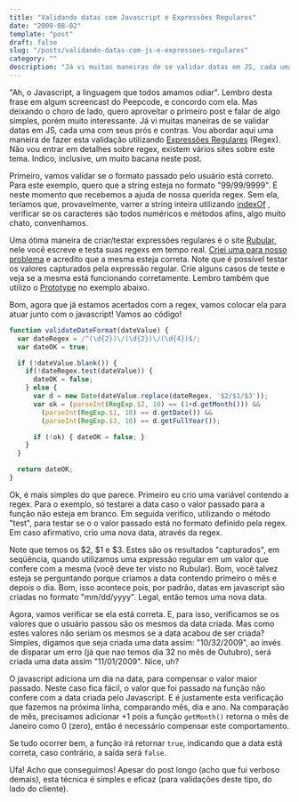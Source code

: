 ```yaml
---
title: "Validando datas com Javascript e Expressões Regulares"
date: "2009-08-02"
template: "post"
draft: false
slug: "/posts/validando-datas-com-js-e-expressoes-regulares"
category: ""
description: "Já vi muitas maneiras de se validar datas em JS, cada uma com seus prós e contras. Vou abordar aqui uma maneira de fazer esta validação utilizando Expressões Regulares (Regex)."
---
```


"Ah, o Javascript, a linguagem que todos amamos odiar". Lembro desta frase em algum screencast do Peepcode, e concordo com ela. Mas deixando o choro de lado, quero aproveitar o primeiro post e falar de algo simples, porém muito interessante. Já vi muitas maneiras de se validar datas em JS, cada uma com seus prós e contras. Vou abordar aqui uma maneira de fazer esta validação utilizando [Expressões Regulares](http://en.wikipedia.org/wiki/Regular_expression) (Regex). Não vou entrar em detalhes sobre regex, existem vários sites sobre este tema. Indico, inclusive, um muito bacana neste post.

Primeiro, vamos validar se o formato passado pelo usuário está correto. Para este exemplo, quero que a string esteja no formato "99/99/9999". É neste momento que recebemos a ajuda de nossa querida regex. Sem ela, teríamos que, provavelmente, varrer a string inteira utilizando [indexOf](http://www.w3schools.com/jsref/jsref_IndexOf.asp) , verificar se os caracteres são todos numéricos e métodos afins, algo muito chato, convenhamos.

Uma ótima maneira de criar/testar expressões regulares é o site [Rubular](http://www.rubular.com/), nele você escreve e testa suas regexs em tempo real. [Criei uma para nosso problema](http://rubular.com/regexes/9262) e acredito que a mesma esteja correta. Note que é possível testar os valores capturados pela expressão regular. Crie alguns casos de teste e veja se a mesma está funcionando corretamente. Lembro também que utilizo o [Prototype](http://www.prototypejs.org/) no exemplo abaixo.

Bom, agora que já estamos acertados com a regex, vamos colocar ela para atuar junto com o javascript! Vamos ao código!

```js
function validateDateFormat(dateValue) {
  var dateRegex = /^(\d{2})\/(\d{2})\/(\d{4})$/;
  var dateOK = true;

  if (!dateValue.blank()) {
    if(!dateRegex.test(dateValue)) {
      dateOK = false;
    } else {
      var d = new Date(dateValue.replace(dateRegex, '$2/$1/$3'));
      var ok = (parseInt(RegExp.$2, 10) == (1+d.getMonth())) &&
        (parseInt(RegExp.$1, 10) == d.getDate()) &&
        (parseInt(RegExp.$3, 10) == d.getFullYear());

      if (!ok) { dateOK = false; }
    }
  }

  return dateOK;
}
```

Ok, é mais simples do que parece. Primeiro eu crio uma variável contendo a regex. Para o exemplo, só testarei a data caso o valor passado para a função não esteja em branco. Em seguida verifico, utilizando o método "test", para testar se o o valor passado está no formato definido pela regex. Em caso afirmativo, crio uma nova data, através da regex.

Note que temos os \$2, \$1 e \$3. Estes são os resultados "capturados", em seqüência, quando utilizamos uma expressão regular em um valor que confere com a mesma (você deve ter visto no Rubular). Bom, você talvez esteja se perguntando porque criamos a data contendo primeiro o mês e depois o dia. Bom, isso acontece pois, por padrão, datas em javascript são criadas no formato "mm/dd/yyyy". Legal, então temos uma nova data.

Agora, vamos verificar se ela está correta. E, para isso, verificamos se os valores que o usuário passou são os mesmos da data criada. Mas como estes valores não seriam os mesmos se a data acabou de ser criada? Simples, digamos que seja criada uma data assim: "10/32/2009", ao invés de disparar um erro (já que nao temos dia 32 no mês de Outubro), será criada uma data assim "11/01/2009". Nice, uh?

O javascript adiciona um dia na data, para compensar o valor maior passado. Neste caso fica fácil, o valor que foi passado na função não confere com a data criada pelo Javascript. E é justamente esta verificação que fazemos na próxima linha, comparando mês, dia e ano. Na comparação de mês, precisamos adicionar +1 pois a função `getMonth()` retorna o mês de Janeiro como 0 (zero), então é necessário compensar este comportamento.

Se tudo ocorrer bem, a função irá retornar `true`, indicando que a data está correta, caso contrário, a saída será `false`.

Ufa! Acho que conseguimos! Apesar do post longo (acho que fui verboso demais), esta técnica é simples e eficaz (para validações deste tipo, do lado do cliente).
